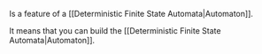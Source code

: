 Is a feature of a [[Deterministic Finite State Automata|Automaton]]. 

It means that you can build the [[Deterministic Finite State Automata|Automaton]].